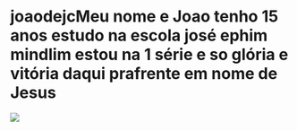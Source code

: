 # joaodejcMeu nome e Joao tenho 15 anos estudo na escola josé ephim mindlim estou na 1 série e so glória e vitória daqui prafrente em nome de Jesus

![](https://media1.tenor.com/m/MpTy4knnxe8AAAAd/lebron-james-king-james.gif)
